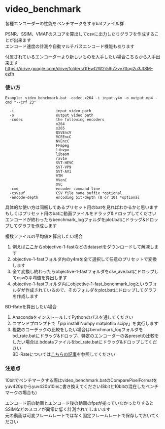 # video_benchmark
各種エンコーダーの性能をベンチマークをするbatファイル群

PSNR、SSIM、VMAFのスコアを算出してcsvに出力したりグラフを作成することが出来ます  
エンコード速度の計測や自動マルチパスエンコード機能もあります  

付属されているエンコーダーより新しいものを入手したい場合こちらから入手出来ます  
https://drive.google.com/drive/folders/1fEwt2W2r5lh7zvv7ttog2u3Jt8M-ezfh

### 使い方

```console
Example: video_benchmark.bat -codec x264 -i input.y4m -o output.mp4 -cmd "--crf 23"

  -i                   input video path
  -o                   output video path
  -codec               the following encoders
                       x264
                       x265
                       QSVEncV
                       VCEEncC
                       NVEncC
                       FFmpeg
                       libvpx
                       libaom
                       rav1e
                       SVT-HEVC
                       SVT-VP9
                       SVT-AV1
                       VTM
                       VVenC
                       XVC
  -cmd                 encoder command line
  -csvsuf              CSV file name suffix *optional
  -encode-depth        encoding bit-depth (8 or 10) *optional
```
具体的な使い方は同梱してあるプリセット用のbatを見ればわかるかと思います  
もしくはプリセット用のbatに動画ファイルをドラッグ&ドロップしてください  
エンコードが終わったらbenchmark_logフォルダをplot.batにドラッグ&ドロップしてグラフを作成します  

複数ファイルの平均値を算出したい場合  
1. 例えば[ここ](https://media.xiph.org/video/derf/)からobjective-1-fastなどのdatasetをダウンロードして解凍します  
2. objective-1-fastフォルダ内のy4mを全て選択して任意のプリセットで変換します  
3. 全て変換し終わったらobjective-1-fastフォルダをcsv_ave.batにドロップしてcsvの平均値を算出します  
4. objective-1-fastフォルダ内にobjective-1-fast_benchmark_logというフォルダが作成されているので、そのフォルダをplot.batにドロップしてグラフを作成します  

BD-Rateを算出したい場合  
1. AnacondaをインストールしてPythonのパスを通してください  
2. コマンドプロンプトで「pip install Numpy matplotlib scipy」を実行します  
3. 複数のコーデックの比較をしたい場合はbenchmark_logフォルダをbd_rate.batにドラッグ&ドロップ、特定のエンコーダーの各presetの比較をしたい場合は.bddataファイルをbd_rate.batにドラッグ&ドロップしてください  
BD-Rateについては[こちらの記事](https://qiita.com/saka1_p/items/971c95049416f034342d)を参照してください  

### 注意点  
10bitでベンチマークする際はvideo_benchmark.batのComparePixelFormatをyuv420pからyuv420p10leに書き換えてください(8bitと10bitの混在したベンチマークの場合も)  

エンコード前の動画とエンコード後の動画のfpsが揃っていなかったりするとSSIMなどのスコアが異常に低く計測されてしまいます  
元の動画は可変フレームレートではなく固定フレームレートで保存しておいてください  
